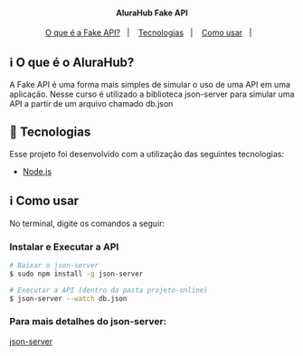 <h4 align="center"> 
	AluraHub Fake API
</h4>

<p align="center">
  <a href="#information_source-o-que-é-o-ficando-online">O que é a Fake API?</a>&nbsp;&nbsp;&nbsp;|&nbsp;&nbsp;&nbsp;
  <a href="#rocket-Tecnologias">Tecnologias</a>&nbsp;&nbsp;&nbsp;|&nbsp;&nbsp;&nbsp;
  <a href="#information_source-como-usar">Como usar</a>&nbsp;&nbsp;&nbsp;|&nbsp;&nbsp;&nbsp;
</p>

## :information_source: O que é o AluraHub?

A Fake API é uma forma mais simples de simular o uso de uma API em uma aplicação. Nesse curso é utilizado a biblioteca json-server para simular uma API a partir de um arquivo chamado db.json


## :rocket: Tecnologias

Esse projeto foi desenvolvido com a utilização das seguintes tecnologias:
- [Node.js][nodejs]

## :information_source: Como usar

No terminal, digite os comandos a seguir:

### Instalar e Executar a API

```bash
# Baixar o json-server
$ sudo npm install -g json-server

# Executar a API (dentro da pasta projeto-online)
$ json-server --watch db.json

```

### Para mais detalhes do json-server:
[json-server](https://github.com/typicode/json-server)


[nodejs]: https://nodejs.org/
[expo]: https://expo.io/
[rn]: https://facebook.github.io/react-native/
[yarn]: https://yarnpkg.com/
